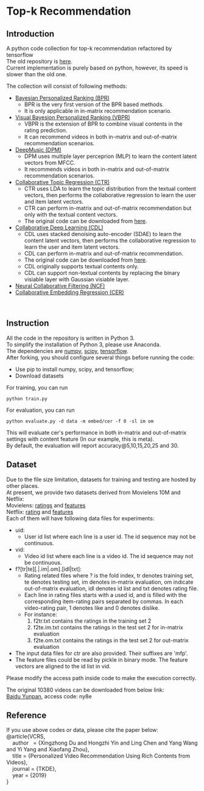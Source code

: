 # Top-k Recommendation
## **Introduction**</br>

A python code collection for top-k recommendation refactored by tensorflow</br>
The old repository is [here](old).</br>
Current implementation is purely based on python, however, its speed is slower than the old one.

The collection will consist of following methods:
- <a href="https://arxiv.org/abs/1205.2618">Bayesian Personalized Ranking (BPR)</a></br>
  - BPR is the very first version of the BPR based methods. </br>
  - It is only applicable in in-matrix recommendation scenario. </br>
- <a href="https://arxiv.org/abs/1510.01784">Visual Bayesion Personalized Ranking (VBPR)</a></br>
  - VBPR is the extension of BPR to combine visual contents in the rating prediction. </br>
  - It can recommend videos in both in-matrix and out-of-matrix recommendation scenarios. </br>
- <a href="https://papers.nips.cc/paper/5004-deep-content-based-music-recommendation">DeepMusic (DPM)</a></br>
  - DPM uses multiple layer perceprion (MLP) to learn the content latent vectors from MFCC. </br>
  - It recommends videos in both in-matrix and out-of-matrix recommendation scenarios. </br>
- <a href="http://www.cs.columbia.edu/~blei/papers/WangBlei2011.pdf">Collaborative Topic Regression (CTR)</a></br>
  - CTR uses LDA to learn the topic distribution from the textual content vectors, then performs the collaborative regression to learn the user and item latent vectors.</br>
  - CTR can perform in-matrix and out-of-matrix recommendation but only with the textual content vectors.</br>
  - The original code can be downloaded from <a href="http://www.cs.cmu.edu/~chongw/citeulike/">here</a>.</br>
- <a href="https://arxiv.org/abs/1409.2944">Collaborative Deep Learning (CDL)</a></br>
  - CDL uses stacked denoising auto-encoder (SDAE) to learn the content latent vectors, then performs the collaborative regression to learn the user and item latent vectors.</br>
  - CDL can perform in-matrix and out-of-matrix recommendation.</br>
  - The original code can be downloaded from <a href="http://www.wanghao.in/code/cdl-release.rar">here</a>.</br>
  - CDL originally supports textual contents only.</br>
  - CDL can support non-textual contents by replacing the binary visiable layer with Gaussian visiable layer.</br>
- <a href="https://arxiv.org/abs/1708.05031">Neural Collaborative Filtering (NCF)</a></br>
- <a href="">Collaborative Embedding Regression (CER)</a></br>
</br>

## **Instruction**</br>
All the code in the repository is written in Python 3.</br>
To simplify the installation of Python 3, please use Anaconda.</br>
The dependencies are [numpy](http://www.numpy.org/), [scipy](https://www.scipy.org/scipylib), [tensorflow](https://www.tensorflow.org/).</br>
After forking, you should configure several things before running the code:</br>
- Use pip to install numpy, scipy, and tensorflow;
- Download datasets </br>

For training, you can run
```
python train.py
```
For evaluation, you can run
```
python evaluate.py -d data -m embed/cer -f 0 -sl im om
```
This will evaluate cer's performance in both in-matrix and out-of-matrix settings with content feature (In our example, this is meta).<br>
By default, the evaluation will report accuracy@5,10,15,20,25 and 30.<br>

## **Dataset**</br>
Due to the file size limitation, datasets for training and testing are hosted by other places.</br>
At present, we provide two datasets derived from Movielens 10M and Netflix:<br>
Movielens: <a href="https://drive.google.com/file/d/1nMhFTlWMEol9kbWx6SOQX_FF8IcK0WoI/view?usp=sharing">ratings</a> and <a href="https://drive.google.com/file/d/1FPhBhunJxLpULb_4JkjIiA1-0p-IruI1/view?usp=sharing">features</a><br>
Netflix: <a href="https://drive.google.com/file/d/1VDfPeBfg2PpCIbKsQq6upgyjRN-asY-R/view?usp=sharing">rating</a> and <a href="https://drive.google.com/file/d/1O_76Wt6wblJkm3JYohU3X1hwH8uDziE-/view?usp=sharing">features</a><br>
Each of them will have following data files for experiments:<br>
  - uid: 
      - User id list where each line is a user id. The id sequence may not be continuous.
  - vid: 
      - Video id list where each line is a video id. The id sequence may not be continuous.
  - f?[tr|te][.|.im|.om].[idl|txt]:
      - Rating related files where ? is the fold index, tr denotes training set, te denotes testing set, im denotes in-matrix evaluation, om indicate out-of-matrix evaluation, idl denotes id list and txt denotes rating file.
      - Each line in rating files starts with a used id, and is filled with the corresponding item-rating pairs separated by commas. In each video-rating pair, 1 denotes like and 0 denotes dislike.
      - For instance:
        1. f2tr.txt contains the ratings in the training set 2
        2. f2te.im.txt contains the ratings in the test set 2 for in-matrix evaluation
        3. f2te.om.txt contains the ratings in the test set 2 for out-matrix evaluation
  - The input data files for ctr are also provided. Their suffixes are 'mfp'.
  - The feature files could be read by pickle in binary mode. The feature vectors are aligned to the id list in vid.

Please modify the access path inside code to make the execution correctly.</br>

The original 10380 videos can be downloaded from below link:</br>
<a href="https://pan.baidu.com/s/1SC3pWVMyQkqHGa9bZpi3zA">Baidu Yunpan</a>, access code: ny8e</br>

## **Reference**</br>
If you use above codes or data, please cite the paper below:</br>
@article{VCRS, </br>
&nbsp;&nbsp;&nbsp;&nbsp;author    = {Xingzhong Du and Hongzhi Yin and Ling Chen and Yang Wang and Yi Yang and Xiaofang Zhou}, </br>
&nbsp;&nbsp;&nbsp;&nbsp;title     = {Personalized Video Recommendation Using Rich Contents from Videos}, </br>
&nbsp;&nbsp;&nbsp;&nbsp;journal   = {TKDE}, </br>
&nbsp;&nbsp;&nbsp;&nbsp;year      = {2019} </br>
} </br>
